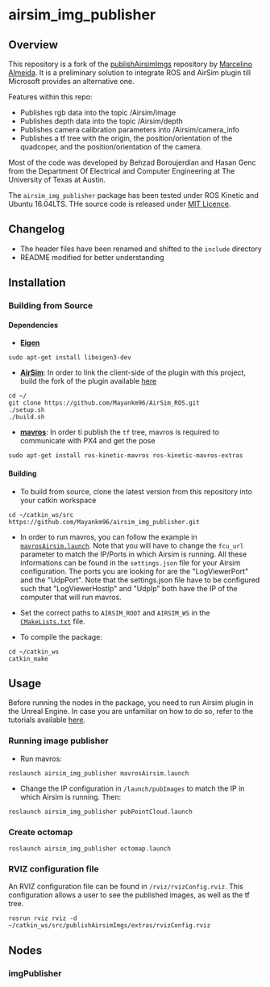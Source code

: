 # airsim_img_publisher

## Overview

This repository is a fork of the [publishAirsimImgs](https://github.com/marcelinomalmeidan/publishAirsimImgs) repository by [Marcelino Almeida](https://github.com/marcelinomalmeidan). It is a preliminary solution to integrate ROS and AirSim plugin till Microsoft provides an alternative one.

Features within this repo:
* Publishes rgb data into the topic /Airsim/image
* Publishes depth data into the topic /Airsim/depth
* Publishes camera calibration parameters into /Airsim/camera_info
* Publishes a tf tree with the origin, the position/orientation of the quadcoper, and the position/orientation of the camera.

Most of the code was developed by Behzad Boroujerdian and Hasan Genc from the Department Of Electrical and Computer Engineering at The University of Texas at Austin.

The `airsim_img_publisher` package has been tested under ROS Kinetic and Ubuntu 16.04LTS. THe source code is released under [MIT Licence](LICENSE).

## Changelog

* The header files have been renamed and shifted to the `include` directory
* README modified for better understanding

## Installation

### Building from Source

#### Dependencies

* [__Eigen__](http://eigen.tuxfamily.org/index.php?title=Main_Page)
```
sudo apt-get install libeigen3-dev
```
* [__AirSim__](https://github.com/Microsoft/AirSim): In order to link the client-side of the plugin with this project, build the fork of the plugin available [here](https://github.com/Mayankm96/AirSim_ROS)
```
cd ~/
git clone https://github.com/Mayankm96/AirSim_ROS.git
./setup.sh
./build.sh
```  
* [__mavros__](http://wiki.ros.org/mavros): In order ti publish the `tf` tree, mavros is required to communicate with PX4 and get the pose
```
sudo apt-get install ros-kinetic-mavros ros-kinetic-mavros-extras
```
#### Building
* To build from source, clone the latest version from this repository into your catkin workspace
```
cd ~/catkin_ws/src
https://github.com/Mayankm96/airsim_img_publisher.git
```
* In order to run mavros, you can follow the example in [`mavrosAirsim.launch`](launch/mavrosAirsim.launch). Note that you will have to change the `fcu_url` parameter to match the IP/Ports in which Airsim is running. All these informations can be found in the `settings.json` file for your Airsim configuration. The ports you are looking for are the "LogViewerPort" and the "UdpPort". Note that the settings.json file have to be configured such that "LogViewerHostIp" and "UdpIp" both have the IP of the computer that will run mavros.

* Set the correct paths to `AIRSIM_ROOT` and `AIRSIM_WS` in the [`CMakeLists.txt`](CMakeLists.txt) file.

* To compile the package:
```
cd ~/catkin_ws
catkin_make
```

## Usage

Before running the nodes in the package, you need to run Airsim plugin in the Unreal Engine. In case you are unfamiliar on how to do so, refer to the tutorials available [here](https://github.com/Microsoft/AirSim#tutorials).

### Running image publisher
- Run mavros:
```
roslaunch airsim_img_publisher mavrosAirsim.launch
```
- Change the IP configuration in ```/launch/pubImages```  to match the IP in which Airsim is running. Then:
```
roslaunch airsim_img_publisher pubPointCloud.launch
```

### Create octomap
```
roslaunch airsim_img_publisher octomap.launch
```
### RVIZ configuration file

An RVIZ configuration file can be found in ```/rviz/rvizConfig.rviz```. This configuration allows a user to see the published images, as well as the tf tree.
```
rosrun rviz rviz -d ~/catkin_ws/src/publishAirsimImgs/extras/rvizConfig.rviz
```

## Nodes

### imgPublisher
